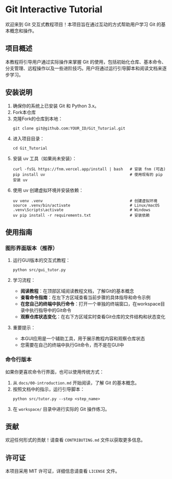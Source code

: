 # Git Interactive Tutorial

欢迎来到 Git 交互式教程项目！本项目旨在通过互动的方式帮助用户学习 Git 的基本概念和操作。

## 项目概述

本教程将引导用户通过实际操作来掌握 Git 的使用，包括初始化仓库、基本命令、分支管理、远程操作以及一些进阶技巧。用户将通过运行引导脚本和阅读文档来逐步学习。

## 安装说明

1. 确保你的系统上已安装 Git 和 Python 3.x。
2. Fork本仓库
3. 克隆Fork的仓库到本地：
   ```
   git clone git@github.com:YOUR_ID/Git_Tutorial.git
   ```
4. 进入项目目录：
   ```
   cd Git_Tutorial
   ```
5. 安装 uv 工具（如果尚未安装）：
   ```
   curl -fsSL https://fnm.vercel.app/install | bash   # 安装 fnm (可选)
   pip install uv                                     # 使用现有的 pip 安装 uv
   ```
6. 使用 uv 创建虚拟环境并安装依赖：
   ```
   uv venv .venv                                      # 创建虚拟环境
   source .venv/bin/activate                          # Linux/macOS
   .venv\Scripts\activate                             # Windows
   uv pip install -r requirements.txt                 # 安装依赖
   ```

## 使用指南

### 图形界面版本（推荐）

1. 运行GUI版本的交互式教程：
   ```
   python src/gui_tutor.py
   ```
2. 学习流程：
   - **阅读教程**：在顶部区域阅读教程文档，了解Git的基本概念
   - **查看命令指南**：在左下方区域查看当前步骤的具体指导和命令示例
   - **在您自己的终端中执行命令**：打开一个单独的终端窗口，在workspace目录中执行指导中的Git命令
   - **观察仓库状态变化**：在右下方区域实时查看Git仓库的文件结构和状态变化

3. 重要提示：
   - 本GUI应用是一个辅助工具，用于展示教程内容和观察仓库状态
   - 您需要在自己的终端中执行Git命令，而不是在GUI中

### 命令行版本

如果你更喜欢命令行界面，也可以使用传统方式：
1. 从 `docs/00-introduction.md` 开始阅读，了解 Git 的基本概念。
2. 按照文档中的指示，运行引导脚本：
   ```
   python src/tutor.py --step <step_name>
   ```
3. 在 `workspace/` 目录中进行实际的 Git 操作练习。

## 贡献

欢迎任何形式的贡献！请查看 `CONTRIBUTING.md` 文件以获取更多信息。

## 许可证

本项目采用 MIT 许可证，详细信息请查看 `LICENSE` 文件。